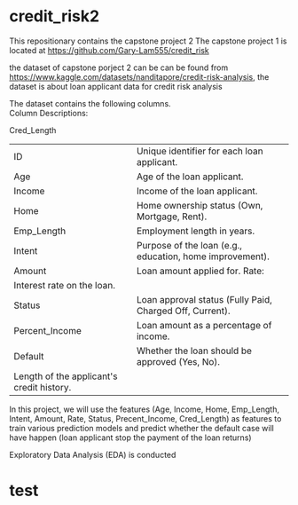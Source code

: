 # credit_risk2
This repositionary contains the capstone project 2
The capstone project 1 is located at https://github.com/Gary-Lam555/credit_risk

the dataset of capstone porject 2 can be can be found from https://www.kaggle.com/datasets/nanditapore/credit-risk-analysis, the dataset is about loan applicant data for credit risk analysis <p>
The dataset contains the following columns. </br>
Column Descriptions: </br>

<table>
<tr><td>ID</td><td>Unique identifier for each loan applicant. </td></tr>
<tr><td>Age</td><td> Age of the loan applicant. </td></tr>
<tr><td>Income</td><td> Income of the loan applicant. </td></tr>
<tr><td>Home</td><td> Home ownership status (Own, Mortgage, Rent). </td></tr>
<tr><td>Emp_Length</td><td> Employment length in years. </td></tr>
<tr><td>Intent</td><td> Purpose of the loan (e.g., education, home improvement). </td></tr>
<tr><td>Amount</td><td> Loan amount applied for. Rate: </td></tr>
<tr><td>Interest rate on the loan. </td></tr>
<tr><td>Status</td><td> Loan approval status (Fully Paid, Charged Off, Current). </td></tr>
<tr><td>Percent_Income</td><td> Loan amount as a percentage of income. </td></tr>
<tr><td>Default</td><td> Whether the loan should be approved (Yes, No). </td></tr>
Cred_Length</td><td> Length of the applicant's credit history.</td></tr>
</table>
In this project, we will use the features (Age, Income, Home, Emp_Length, Intent, Amount, Rate, Status, Precent_Income, Cred_Length) as features to train various prediction models and predict whether the default case will have happen (loan applicant stop the payment of the loan returns)<br>

Exploratory Data Analysis (EDA) is conducted 

<H1>test</H1>
